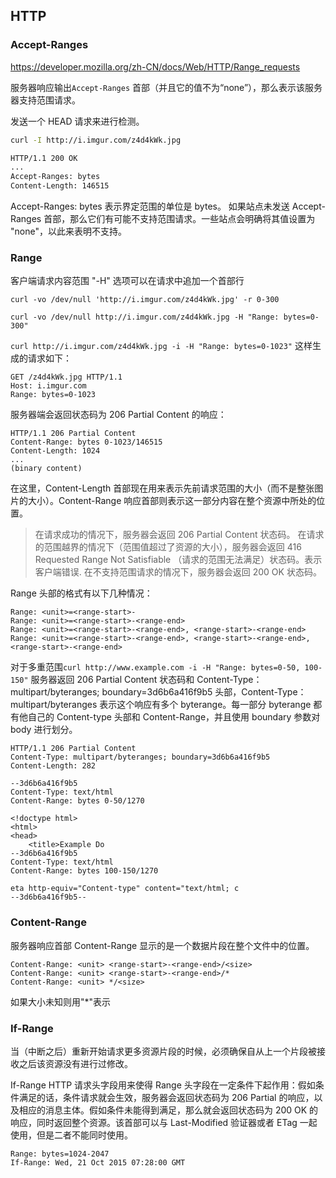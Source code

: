 
## HTTP

### Accept-Ranges
https://developer.mozilla.org/zh-CN/docs/Web/HTTP/Range_requests

服务器响应输出`Accept-Ranges` 首部（并且它的值不为“none”），那么表示该服务器支持范围请求。

发送一个 HEAD 请求来进行检测。
```sh
curl -I http://i.imgur.com/z4d4kWk.jpg

HTTP/1.1 200 OK
...
Accept-Ranges: bytes
Content-Length: 146515
```
Accept-Ranges: bytes 表示界定范围的单位是 bytes。
如果站点未发送 Accept-Ranges 首部，那么它们有可能不支持范围请求。一些站点会明确将其值设置为 "none"，以此来表明不支持。

### Range
客户端请求内容范围
"-H" 选项可以在请求中追加一个首部行
```
curl -vo /dev/null 'http://i.imgur.com/z4d4kWk.jpg' -r 0-300

curl -vo /dev/null http://i.imgur.com/z4d4kWk.jpg -H "Range: bytes=0-300"
```

`curl http://i.imgur.com/z4d4kWk.jpg -i -H "Range: bytes=0-1023"`
这样生成的请求如下：
```
GET /z4d4kWk.jpg HTTP/1.1
Host: i.imgur.com
Range: bytes=0-1023
```
服务器端会返回状态码为 206 Partial Content 的响应：
```
HTTP/1.1 206 Partial Content
Content-Range: bytes 0-1023/146515
Content-Length: 1024 
...
(binary content)
```
在这里，Content-Length 首部现在用来表示先前请求范围的大小（而不是整张图片的大小）。Content-Range 响应首部则表示这一部分内容在整个资源中所处的位置。

> 在请求成功的情况下，服务器会返回 206 Partial Content 状态码。
> 在请求的范围越界的情况下（范围值超过了资源的大小），服务器会返回 416 Requested Range Not Satisfiable （请求的范围无法满足）状态码。表示客户端错误.
> 在不支持范围请求的情况下，服务器会返回 200 OK 状态码。


Range 头部的格式有以下几种情况：
```
Range: <unit>=<range-start>-
Range: <unit>=<range-start>-<range-end>
Range: <unit>=<range-start>-<range-end>, <range-start>-<range-end>
Range: <unit>=<range-start>-<range-end>, <range-start>-<range-end>, <range-start>-<range-end>
```

对于多重范围`curl http://www.example.com -i -H "Range: bytes=0-50, 100-150"`
服务器返回 206 Partial Content 状态码和 Content-Type：multipart/byteranges; boundary=3d6b6a416f9b5 头部，Content-Type：multipart/byteranges 表示这个响应有多个 byterange。每一部分 byterange 都有他自己的 Content-type 头部和 Content-Range，并且使用 boundary 参数对 body 进行划分。
```
HTTP/1.1 206 Partial Content
Content-Type: multipart/byteranges; boundary=3d6b6a416f9b5
Content-Length: 282

--3d6b6a416f9b5
Content-Type: text/html
Content-Range: bytes 0-50/1270

<!doctype html>
<html>
<head>
    <title>Example Do
--3d6b6a416f9b5
Content-Type: text/html
Content-Range: bytes 100-150/1270

eta http-equiv="Content-type" content="text/html; c
--3d6b6a416f9b5--
```

### Content-Range
服务器响应首部 Content-Range 显示的是一个数据片段在整个文件中的位置。
```
Content-Range: <unit> <range-start>-<range-end>/<size>
Content-Range: <unit> <range-start>-<range-end>/*
Content-Range: <unit> */<size>
```
如果大小未知则用"*"表示

### If-Range
当（中断之后）重新开始请求更多资源片段的时候，必须确保自从上一个片段被接收之后该资源没有进行过修改。

If-Range HTTP 请求头字段用来使得 Range 头字段在一定条件下起作用：假如条件满足的话，条件请求就会生效，服务器会返回状态码为 206 Partial 的响应，以及相应的消息主体。假如条件未能得到满足，那么就会返回状态码为 200 OK 的响应，同时返回整个资源。该首部可以与 Last-Modified 验证器或者 ETag 一起使用，但是二者不能同时使用。
```
Range: bytes=1024-2047
If-Range: Wed, 21 Oct 2015 07:28:00 GMT
```